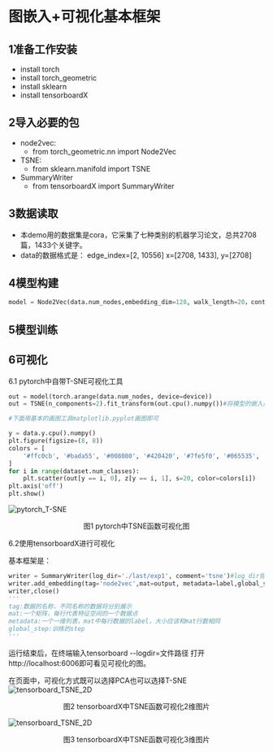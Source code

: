 
# 图嵌入+可视化基本框架

## 1准备工作安装

+ install torch
+ install torch_geometric
+ install sklearn
+ install tensorboardX

## 2导入必要的包

+ node2vec: 
    - from torch_geometric.nn import Node2Vec
+ TSNE:
    - from sklearn.manifold import TSNE
+ SummaryWriter
   - from tensorboardX import SummaryWriter


## 3数据读取
+ 本demo用的数据集是cora，它采集了七种类别的机器学习论文，总共2708篇，1433个关键字。
+ data的数据格式是：
  edge_index=[2, 10556] x=[2708, 1433], y=[2708]


## 4模型构建
```python
model = Node2Vec(data.num_nodes,embedding_dim=128, walk_length=20，context_size=10, walks_per_node=10)
```

## 5模型训练

## 6可视化

6.1 pytorch中自带T-SNE可视化工具

``` python
out = model(torch.arange(data.num_nodes, device=device))
out = TSNE(n_components=2).fit_transform(out.cpu().numpy())#将模型的嵌入向量转换到2维度的tsne嵌入空间中，做一进步的降为，最后可视化

#下面用基本的画图工具matplotlib.pyplot画图即可

y = data.y.cpu().numpy()
plt.figure(figsize=(8, 8))
colors = [
    '#ffc0cb', '#bada55', '#008080', '#420420', '#7fe5f0', '#065535', '#ffd700'
]
for i in range(dataset.num_classes):
    plt.scatter(out[y == i, 0], z[y == i, 1], s=20, color=colors[i])
plt.axis('off')
plt.show()
```

![pytorch_T-SNE](./image/pytorch_tsne.png)
<center>图1 pytorch中TSNE函数可视化图</center>


6.2使用tensorboardX进行可视化

基本框架是：
```python
writer = SummaryWriter(log_dir='./last/exp1', comment='tsne')#log_dir指定文件保存路径，commnet指定文件名称
writer.add_embedding(tag='node2vec',mat=output, metadata=label,global_step=epoch)
writer,close()
'''
tag:数据的名称，不同名称的数据将分别展示
mat:一个矩阵，每行代表特征空间的一个数据点
metadata:一个一维列表，mat中每行数据的label，大小应该和mat行数相同
global_step:训练的step
'''
```
运行结束后，在终端输入tensorboard --logdir=文件路径
打开http://localhost:6006即可看见可视化的图。

在页面中，可视化方式既可以选择PCA也可以选择T-SNE
![tensorboard_TSNE_2D](./image/tensorboard_tsne_2d.png)
<center>图2 tensorboardX中TSNE函数可视化2维图片</center>

![tensorboard_TSNE_2D](./image/tensorboard_tsne_3d.png)
<center>图3 tensorboardX中TSNE函数可视化3维图片</center>







     
  
  
